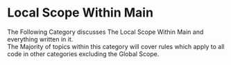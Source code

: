 # Local Scope Within Main

The Following Category discusses The Local Scope Within Main and everything written in it.  
The Majority of topics within this category will cover rules which apply to all code in other categories excluding the Global Scope.